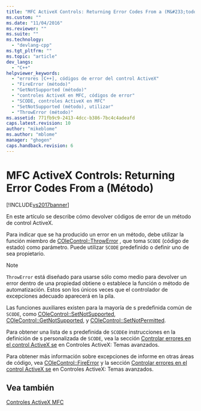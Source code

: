 ```yaml
---
title: "MFC ActiveX Controls: Returning Error Codes From a (M&#233;todo) | Microsoft Docs"
ms.custom: ""
ms.date: "11/04/2016"
ms.reviewer: ""
ms.suite: ""
ms.technology: 
  - "devlang-cpp"
ms.tgt_pltfrm: ""
ms.topic: "article"
dev_langs: 
  - "C++"
helpviewer_keywords: 
  - "errores [C++], códigos de error del control ActiveX"
  - "FireError (método)"
  - "GetNotSupported (método)"
  - "controles ActiveX en MFC, códigos de error"
  - "SCODE, controles ActiveX en MFC"
  - "SetNotSupported (método), utilizar"
  - "ThrowError (método)"
ms.assetid: 771fb9c9-2413-4dcc-b386-7bc4c4adeafd
caps.latest.revision: 10
author: "mikeblome"
ms.author: "mblome"
manager: "ghogen"
caps.handback.revision: 6
---
```

# MFC ActiveX Controls: Returning Error Codes From a (M&#233;todo)
[!INCLUDE[vs2017banner](../assembler/inline/includes/vs2017banner.md)]

En este artículo se describe cómo devolver códigos de error de un método de control ActiveX.  
  
 Para indicar que se ha producido un error en un método, debe utilizar la función miembro de [COleControl::ThrowError](../Topic/COleControl::ThrowError.md) , que toma `SCODE` \(código de estado\) como parámetro.  Puede utilizar `SCODE` predefinido o definir uno de sea propietario.  
  
> [!NOTE]
>  `ThrowError` está diseñado para usarse sólo como medio para devolver un error dentro de una propiedad obtiene o establece la función o método de automatización.  Estos son los únicos veces que el controlador de excepciones adecuado aparecerá en la pila.  
  
 Las funciones auxiliares existen para la mayoría de s predefinida común de `SCODE`, como [COleControl::SetNotSupported](../Topic/COleControl::SetNotSupported.md), [COleControl::GetNotSupported](../Topic/COleControl::GetNotSupported.md), y [COleControl::SetNotPermitted](../Topic/COleControl::SetNotPermitted.md).  
  
 Para obtener una lista de s predefinida de `SCODE`e instrucciones en la definición de s personalizada de `SCODE`, vea la sección [Controlar errores en el control ActiveX se](../mfc/mfc-activex-controls-advanced-topics.md) en Controles ActiveX: Temas avanzados.  
  
 Para obtener más información sobre excepciones de informe en otras áreas de código, vea [COleControl::FireError](../Topic/COleControl::FireError.md) y la sección [Controlar errores en el control ActiveX se](../mfc/mfc-activex-controls-advanced-topics.md) en Controles ActiveX: Temas avanzados.  
  
## Vea también  
 [Controles ActiveX MFC](../mfc/mfc-activex-controls.md)